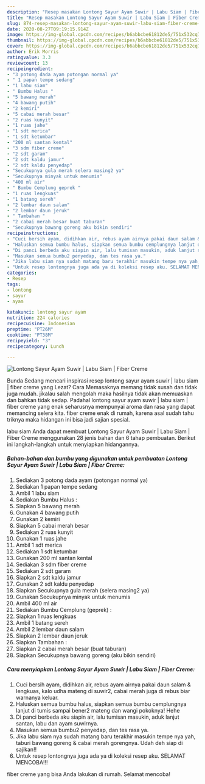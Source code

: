 ```yaml
---
description: "Resep masakan Lontong Sayur Ayam Suwir | Labu Siam | Fiber Creme | Cara Membuat Lontong Sayur Ayam Suwir | Labu Siam | Fiber Creme Yang Enak dan Simpel"
title: "Resep masakan Lontong Sayur Ayam Suwir | Labu Siam | Fiber Creme | Cara Membuat Lontong Sayur Ayam Suwir | Labu Siam | Fiber Creme Yang Enak dan Simpel"
slug: 874-resep-masakan-lontong-sayur-ayam-suwir-labu-siam-fiber-creme-cara-membuat-lontong-sayur-ayam-suwir-labu-siam-fiber-creme-yang-enak-dan-simpel
date: 2020-08-27T09:19:15.914Z
image: https://img-global.cpcdn.com/recipes/b6abbcbe61812de5/751x532cq70/lontong-sayur-ayam-suwir-labu-siam-fiber-creme-foto-resep-utama.jpg
thumbnail: https://img-global.cpcdn.com/recipes/b6abbcbe61812de5/751x532cq70/lontong-sayur-ayam-suwir-labu-siam-fiber-creme-foto-resep-utama.jpg
cover: https://img-global.cpcdn.com/recipes/b6abbcbe61812de5/751x532cq70/lontong-sayur-ayam-suwir-labu-siam-fiber-creme-foto-resep-utama.jpg
author: Erik Morris
ratingvalue: 3.3
reviewcount: 13
recipeingredient:
- "3 potong dada ayam potongan normal ya"
- " 1 papan tempe sedang"
- "1 labu siam"
- " Bumbu Halus "
- "5 bawang merah"
- "4 bawang putih"
- "2 kemiri"
- "5 cabai merah besar"
- "2 ruas kunyit"
- "1 ruas jahe"
- "1 sdt merica"
- "1 sdt ketumbar"
- "200 ml santan kental"
- "3 sdm fiber creme"
- "2 sdt garam"
- "2 sdt kaldu jamur"
- "2 sdt kaldu penyedap"
- "Secukupnya gula merah selera masing2 ya"
- "Secukupnya minyak untuk menumis"
- "400 ml air"
- " Bumbu Cemplung geprek "
- "1 ruas lengkuas"
- "1 batang sereh"
- "2 lembar daun salam"
- "2 lembar daun jeruk"
- " Tambahan "
- "2 cabai merah besar buat taburan"
- "Secukupnya bawang goreng aku bikin sendiri"
recipeinstructions:
- "Cuci bersih ayam, didihkan air, rebus ayam airnya pakai daun salam &amp; lengkuas, kalo udha mateng di suwir2, cabai merah juga di rebus biar warnanya keluar."
- "Haluskan semua bumbu halus, siapkan semua bumbu cemplungnya lanjut di tumis sampai bener2 mateng dan wangi pokoknya! Hehe"
- "Di panci berbeda aku siapin air, lalu tumisan masukin, aduk lanjut santan, labu dan ayam suwirnya."
- "Masukan semua bumbu2 penyedap, dan tes rasa ya."
- "Jika labu siam nya sudah matang baru terakhir masukin tempe nya yah, taburi bawang goreng &amp; cabai merah gorengnya. Udah deh siap di sajikan!!"
- "Untuk resep lontongnya juga ada ya di koleksi resep aku. SELAMAT MENCOBA!!!"
categories:
- Resep
tags:
- lontong
- sayur
- ayam

katakunci: lontong sayur ayam 
nutrition: 224 calories
recipecuisine: Indonesian
preptime: "PT26M"
cooktime: "PT38M"
recipeyield: "3"
recipecategory: Lunch

---
```



![Lontong Sayur Ayam Suwir | Labu Siam | Fiber Creme](https://img-global.cpcdn.com/recipes/b6abbcbe61812de5/751x532cq70/lontong-sayur-ayam-suwir-labu-siam-fiber-creme-foto-resep-utama.jpg)

Bunda Sedang mencari inspirasi resep lontong sayur ayam suwir | labu siam | fiber creme yang Lezat? Cara Memasaknya memang tidak susah dan tidak juga mudah. jikalau salah mengolah maka hasilnya tidak akan memuaskan dan bahkan tidak sedap. Padahal lontong sayur ayam suwir | labu siam | fiber creme yang enak seharusnya mempunyai aroma dan rasa yang dapat memancing selera kita.
 fiber creme enak di rumah, karena asal sudah tahu triknya maka hidangan ini bisa jadi sajian spesial.




 labu siam  Anda dapat membuat Lontong Sayur Ayam Suwir | Labu Siam | Fiber Creme menggunakan 28 jenis bahan dan 6 tahap pembuatan. Berikut ini langkah-langkah untuk menyiapkan hidangannya.

<!--inarticleads1-->

##### Bahan-bahan dan bumbu yang digunakan untuk pembuatan Lontong Sayur Ayam Suwir | Labu Siam | Fiber Creme:

1. Sediakan 3 potong dada ayam (potongan normal ya)
1. Sediakan  1 papan tempe sedang
1. Ambil 1 labu siam
1. Sediakan  Bumbu Halus :
1. Siapkan 5 bawang merah
1. Gunakan 4 bawang putih
1. Gunakan 2 kemiri
1. Siapkan 5 cabai merah besar
1. Sediakan 2 ruas kunyit
1. Gunakan 1 ruas jahe
1. Ambil 1 sdt merica
1. Sediakan 1 sdt ketumbar
1. Gunakan 200 ml santan kental
1. Sediakan 3 sdm fiber creme
1. Sediakan 2 sdt garam
1. Siapkan 2 sdt kaldu jamur
1. Gunakan 2 sdt kaldu penyedap
1. Siapkan Secukupnya gula merah (selera masing2 ya)
1. Gunakan Secukupnya minyak untuk menumis
1. Ambil 400 ml air
1. Sediakan  Bumbu Cemplung (geprek) :
1. Siapkan 1 ruas lengkuas
1. Ambil 1 batang sereh
1. Ambil 2 lembar daun salam
1. Siapkan 2 lembar daun jeruk
1. Siapkan  Tambahan :
1. Siapkan 2 cabai merah besar (buat taburan)
1. Siapkan Secukupnya bawang goreng (aku bikin sendiri)




<!--inarticleads2-->

##### Cara menyiapkan Lontong Sayur Ayam Suwir | Labu Siam | Fiber Creme:

1. Cuci bersih ayam, didihkan air, rebus ayam airnya pakai daun salam &amp; lengkuas, kalo udha mateng di suwir2, cabai merah juga di rebus biar warnanya keluar.
1. Haluskan semua bumbu halus, siapkan semua bumbu cemplungnya lanjut di tumis sampai bener2 mateng dan wangi pokoknya! Hehe
1. Di panci berbeda aku siapin air, lalu tumisan masukin, aduk lanjut santan, labu dan ayam suwirnya.
1. Masukan semua bumbu2 penyedap, dan tes rasa ya.
1. Jika labu siam nya sudah matang baru terakhir masukin tempe nya yah, taburi bawang goreng &amp; cabai merah gorengnya. Udah deh siap di sajikan!!
1. Untuk resep lontongnya juga ada ya di koleksi resep aku. SELAMAT MENCOBA!!!




 fiber creme yang bisa Anda lakukan di rumah. Selamat mencoba!
